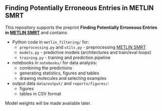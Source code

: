 ## Finding Potentially Erroneous Entries in METLIN SMRT

This repository supports the preprint **Finding Potentially Erroneous Entries in [METLIN SMRT](https://figshare.com/articles/dataset/The_METLIN_small_molecule_dataset_for_machine_learning-based_retention_time_prediction/8038913)** and contains:

- Python code in `metlin_filtering/` for:
  - `preprocessing.py` and `utils.py` - preprocessing [METLIN SMRT](https://figshare.com/articles/dataset/The_METLIN_small_molecule_dataset_for_machine_learning-based_retention_time_prediction/8038913)
  - `models.py` - predictive models (architectures and train/eval loops)
  - `training.py` - training and prediction pipeline
- notebooks in `notebooks/` for data analysis:
  - combining the predictions
  - generating statistics, figures and tables
  - drawing molecules and selecting examples
- output data `data/output/` and `reports/figures/`:
    - figures 
    - tables in CSV format

Model weights will be made available later.
